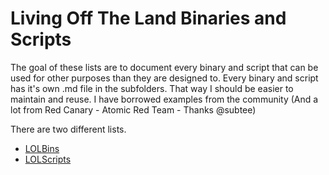 # Living Off The Land Binaries and Scripts

The goal of these lists are to document every binary and script that can be used for other purposes than they are designed to. 
Every binary and script has it's own .md file in the subfolders. That way I should be easier to maintain and reuse. 
I have borrowed examples from the community (And a lot from Red Canary - Atomic Red Team - Thanks @subtee)

There are two different lists.

* [LOLBins](LOLBins.md)    
* [LOLScripts](LOLScripts.md)    

